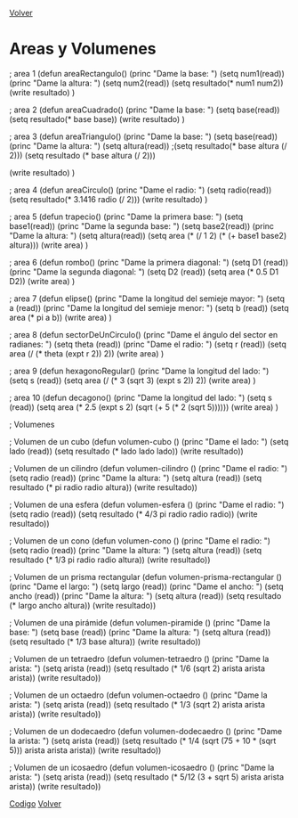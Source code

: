 [Volver](../../README.md)

# Areas y Volumenes

; area 1
(defun areaRectangulo()
  (princ "Dame la base: ")
  (setq num1(read))
  (princ "Dame la altura: ")
  (setq num2(read))
  (setq resultado(* num1 num2))
  (write resultado)
)

; area 2
(defun areaCuadrado()
  (princ "Dame la base: ")
  (setq base(read))
  (setq resultado(* base base))
  (write resultado)
)

; area 3
(defun areaTriangulo()
  (princ "Dame la base: ")
  (setq base(read))
  (princ "Dame la altura: ")
  (setq altura(read))
  ;(setq resultado(* base altura (/ 2)))
  (setq resultado (* base altura (/ 2)))

  (write resultado)
)

; area 4
(defun areaCirculo()
  (princ "Dame el radio: ")
  (setq radio(read))
  (setq resultado(* 3.1416 radio (/ 2)))
  (write resultado) 
)

; area 5
(defun trapecio()
  (princ "Dame la primera base: ")
  (setq base1(read))
  (princ "Dame la segunda base: ")
  (setq base2(read))
  (princ "Dame la altura: ")
  (setq altura(read))
  (setq area (* (/ 1 2) (* (+ base1 base2) altura)))
  (write area)
)

; area 6
(defun rombo()
  (princ "Dame la primera diagonal: ")
  (setq D1 (read))
  (princ "Dame la segunda diagonal: ")
  (setq D2 (read))
  (setq area (* 0.5 D1 D2))
  (write area)
)


; area 7
(defun elipse()
  (princ "Dame la longitud del semieje mayor: ")
  (setq a (read))
  (princ "Dame la longitud del semieje menor: ")
  (setq b (read))
  (setq area (* pi a b))
  (write area)
)


; area 8
(defun sectorDeUnCirculo()
  (princ "Dame el ángulo del sector en radianes: ")
  (setq theta (read))
  (princ "Dame el radio: ")
  (setq r (read))
  (setq area (/ (* theta (expt r 2)) 2))
  (write area)
)


; area 9
(defun hexagonoRegular()
  (princ "Dame la longitud del lado: ")
  (setq s (read))
  (setq area (/ (* 3 (sqrt 3) (expt s 2)) 2))
  (write area)
)


; area 10
(defun decagono()
  (princ "Dame la longitud del lado: ")
  (setq s (read))
  (setq area (* 2.5 (expt s 2) (sqrt (+ 5 (* 2 (sqrt 5))))))
  (write area)
)

; Volumenes

; Volumen de un cubo
(defun volumen-cubo ()
  (princ "Dame el lado: ")
  (setq lado (read))
  (setq resultado (* lado lado lado))
  (write resultado))

; Volumen de un cilindro
(defun volumen-cilindro ()
  (princ "Dame el radio: ")
  (setq radio (read))
  (princ "Dame la altura: ")
  (setq altura (read))
  (setq resultado (* pi radio radio altura))
  (write resultado))

; Volumen de una esfera
(defun volumen-esfera ()
  (princ "Dame el radio: ")
  (setq radio (read))
  (setq resultado (* 4/3 pi radio radio radio))
  (write resultado))

; Volumen de un cono
(defun volumen-cono ()
  (princ "Dame el radio: ")
  (setq radio (read))
  (princ "Dame la altura: ")
  (setq altura (read))
  (setq resultado (* 1/3 pi radio radio altura))
  (write resultado))

; Volumen de un prisma rectangular
(defun volumen-prisma-rectangular ()
  (princ "Dame el largo: ")
  (setq largo (read))
  (princ "Dame el ancho: ")
  (setq ancho (read))
  (princ "Dame la altura: ")
  (setq altura (read))
  (setq resultado (* largo ancho altura))
  (write resultado))

; Volumen de una pirámide
(defun volumen-piramide ()
  (princ "Dame la base: ")
  (setq base (read))
  (princ "Dame la altura: ")
  (setq altura (read))
  (setq resultado (* 1/3 base altura))
  (write resultado))

; Volumen de un tetraedro
(defun volumen-tetraedro ()
  (princ "Dame la arista: ")
  (setq arista (read))
  (setq resultado (* 1/6 (sqrt 2) arista arista arista))
  (write resultado))

; Volumen de un octaedro
(defun volumen-octaedro ()
  (princ "Dame la arista: ")
  (setq arista (read))
  (setq resultado (* 1/3 (sqrt 2) arista arista arista))
  (write resultado))

; Volumen de un dodecaedro
(defun volumen-dodecaedro ()
  (princ "Dame la arista: ")
  (setq arista (read))
  (setq resultado (* 1/4 (sqrt (75 + 10 * (sqrt 5))) arista arista arista))
  (write resultado))

; Volumen de un icosaedro
(defun volumen-icosaedro ()
  (princ "Dame la arista: ")
  (setq arista (read))
  (setq resultado (* 5/12 (3 + sqrt 5) arista arista arista))
  (write resultado))

[Codigo](./sumaNumero.lsp)
[Volver](../../README.md)